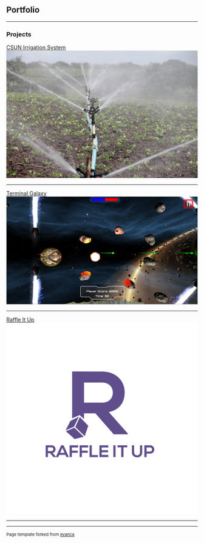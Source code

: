 ## Portfolio

---

### Projects 

[CSUN Irrigation System](/sample_page)
<img src="images/irrigation-588941_960_720.jpg?raw=true"/>

---
[Terminal Galaxy](/pdf/sample_presentation.pdf)
<img src="images/TG.jpg?raw=true"/>

---
[Raffle It Up](http://example.com/)
<img src="images/Raffle_It_UP.jpg?raw=true"/>


---




---
<p style="font-size:11px">Page template forked from <a href="https://github.com/evanca/quick-portfolio">evanca</a></p>
<!-- Remove above link if you don't want to attibute -->

